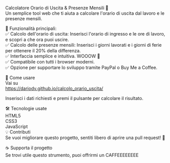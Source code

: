 Calcolatore Orario di Uscita & Presenze Mensili 🚀 <br>
Un semplice tool web che ti aiuta a calcolare l'orario di uscita dal lavoro e le presenze mensili. <br>

🔹 Funzionalità principali: <br>
✅ Calcolo dell'orario di uscita: Inserisci l'orario di ingresso e le ore di lavoro, e scopri a che ora puoi uscire. <br>
✅ Calcolo delle presenze mensili: Inserisci i giorni lavorati e i giorni di ferie per ottenere il 20% della differenza. <br>
✅ Interfaccia semplice e intuitiva. WOOOW 🤯 <br>
✅ Compatibile con tutti i browser moderni. <br>
✅ Opzione per supportare lo sviluppo tramite PayPal o Buy Me a Coffee. <br>

📌 Come usare <br>
Vai su <br>
https://dariodv.github.io/calcolo_orario_uscita/ <br>

Inserisci i dati richiesti e premi il pulsante per calcolare il risultato. <br>

🛠 Tecnologie usate <br>
HTML5 <br>
CSS3 <br>
JavaScript <br>
💡 Contributi <br>
Se vuoi migliorare questo progetto, sentiti libero di aprire una pull request! 🚀 <br>

☕ Supporta il progetto <br>
Se trovi utile questo strumento, puoi offrirmi un CAFFEEEEEEEE 
